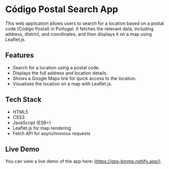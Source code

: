 # Código Postal Search App

This web application allows users to search for a location based on a postal code (Código Postal) in Portugal. It fetches the relevant data, including address, district, and coordinates, and then displays it on a map using Leaflet.js.

## Features
- Search for a location using a postal code.
- Displays the full address and location details.
- Shows a Google Maps link for quick access to the location.
- Visualizes the location on a map with Leaflet.js.

## Tech Stack
- HTML5
- CSS3
- JavaScript (ES6+)
- Leaflet.js for map rendering
- Fetch API for asynchronous requests

## Live Demo
You can view a live demo of the app here: [(https://gps-bmmp.netlify.app/)](#).
